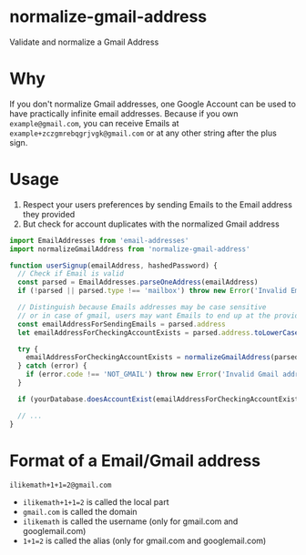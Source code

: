 # normalize-gmail-address

Validate and normalize a Gmail Address

# Why

If you don't normalize Gmail addresses, one Google Account can be used to have practically infinite email addresses.
Because if you own `example@gmail.com`, you can receive Emails at `example+zczgmrebqgrjvgk@gmail.com` or at any other string after the plus sign.

# Usage

1. Respect your users preferences by sending Emails to the Email address they provided
2. But check for account duplicates with the normalized Gmail address

```js
import EmailAddresses from 'email-addresses'
import normalizeGmailAddress from 'normalize-gmail-address'

function userSignup(emailAddress, hashedPassword) {
  // Check if Email is valid
  const parsed = EmailAddresses.parseOneAddress(emailAddress)
  if (!parsed || parsed.type !== 'mailbox') throw new Error('Invalid Email address')

  // Distinguish because Emails addresses may be case sensitive
  // or in case of gmail, users may want Emails to end up at the provided alias
  const emailAddressForSendingEmails = parsed.address
  let emailAddressForCheckingAccountExists = parsed.address.toLowerCase()

  try {
    emailAddressForCheckingAccountExists = normalizeGmailAddress(parsed.address)
  } catch (error) {
    if (error.code !== 'NOT_GMAIL') throw new Error('Invalid Gmail address')
  }

  if (yourDatabase.doesAccountExist(emailAddressForCheckingAccountExists)) throw new Error('Account already exists')

  // ...
}
```

# Format of a Email/Gmail address

`ilikemath+1+1=2@gmail.com`

- `ilikemath+1+1=2` is called the local part
- `gmail.com` is called the domain
- `ilikemath` is called the username (only for gmail.com and googlemail.com)
- `1+1=2` is called the alias (only for gmail.com and googlemail.com)
